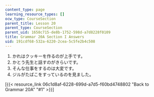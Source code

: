 ```yaml
---
content_type: page
learning_resource_types: []
ocw_type: CourseSection
parent_title: Lesson 20
parent_type: CourseSection
parent_uid: 1658c715-de8b-1752-598d-a7d8228f0109
title: Grammar 20A Section I Answers
uid: 191cdf68-532a-6220-2cea-5c5fe2b4c508
---
```


1.  かれはクッキーを作るのが上手です。
2.  かとう先生と話すのがきらいです。
3.  そんな仕事をするのは大変です。
4.  ジルがたばこをすっているのを見ました。

\[{{< resource_link 06c1d8af-6228-699d-a7d5-f60bd4748802 "Back to Grammar 20A" "#1" >}}\]